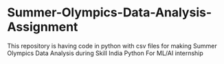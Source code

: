 # Summer-Olympics-Data-Analysis-Assignment
This repository is having code in python with csv files for making Summer Olympics Data Analysis during Skill India Python For ML/AI internship

